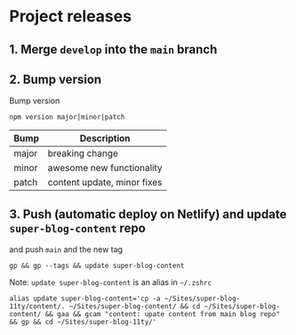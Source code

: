 # Project releases

## 1. Merge `develop` into the `main` branch

## 2. Bump version

Bump version

```shell
npm version major|minor|patch
```

| Bump  | Description                 |
|-------|-----------------------------|
| major | breaking change             |
| minor | awesome new functionality   |
| patch | content update, minor fixes |

## 3. Push (automatic deploy on Netlify) and update `super-blog-content` repo

and push `main` and the new tag

```shell
gp && gp --tags && update super-blog-content
```

Note: `update super-blog-content` is an alias in `~/.zshrc`

```shell
alias update super-blog-content='cp -a ~/Sites/super-blog-11ty/content/. ~/Sites/super-blog-content/ && cd ~/Sites/super-blog-content/ && gaa && gcam "content: upate content from main blog repo" && gp && cd ~/Sites/super-blog-11ty/'
```